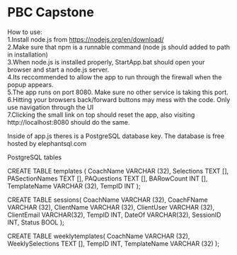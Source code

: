 # PBC Capstone


How to use:  
	1.Install node.js from https://nodejs.org/en/download/  
	2.Make sure that npm is a runnable command (node js should added to path in installation)  
	3.When node.js is installed properly, StartApp.bat should open your browser and start a node.js server.  
	4.Its reccommended to allow the app to run through the firewall when the popup appears.  
	5.The app runs on port 8080. Make sure no other service is taking this port.  
	6.Hitting your browsers back/forward buttons may mess with the code. Only use navigation through the UI  
	7.Clicking the small link on top should reset the app, also visiting http://localhost:8080 should do the same.  


Inside of app.js theres is a PostgreSQL database key. The database is free hosted by elephantsql.com

PostgreSQL tables

CREATE TABLE templates (
  CoachName VARCHAR (32),
  Selections TEXT [],
  PASectionNames TEXT [],
  PAQuestions TEXT [],
  BARowCount INT [],
  TemplateName VARCHAR (32),
  TempID INT
);

CREATE TABLE sessions(
CoachName VARCHAR (32),
CoachFName VARCHAR (32),
ClientName VARCHAR (32),
ClientUser VARCHAR (32),
ClientEmail VARCHAR(32),
TempID INT,
DateOf VARCHAR(32),
SessionID INT,
Status BOOL
);

CREATE TABLE weeklytemplates(
  CoachName VARCHAR (32),
  WeeklySelections TEXT [],
  TempID INT,
  TemplateName VARCHAR (32)
);